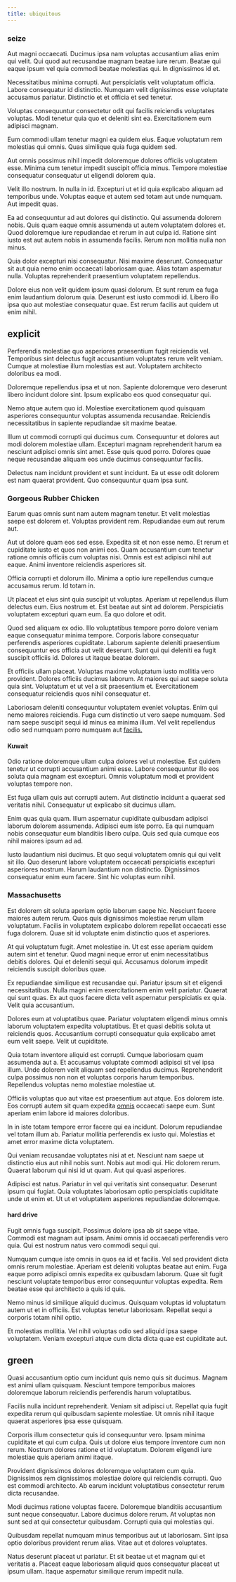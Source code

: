```yaml
---
title: ubiquitous
---
```


### seize

Aut magni occaecati. Ducimus ipsa nam voluptas accusantium alias enim qui velit. Qui quod aut recusandae magnam beatae iure rerum. Beatae qui eaque ipsum vel quia commodi beatae molestias qui. In dignissimos id et.

Necessitatibus minima corrupti. Aut perspiciatis velit voluptatum officia. Labore consequatur id distinctio. Numquam velit dignissimos esse voluptate accusamus pariatur. Distinctio et et officia et sed tenetur.

Voluptas consequuntur consectetur odit qui facilis reiciendis voluptates voluptas. Modi tenetur quia quo et deleniti sint ea. Exercitationem eum adipisci magnam.

Eum commodi ullam tenetur magni ea quidem eius. Eaque voluptatum rem molestias qui omnis. Quas similique quia fuga quidem sed.

Aut omnis possimus nihil impedit doloremque dolores officiis voluptatem esse. Minima cum tenetur impedit suscipit officia minus. Tempore molestiae consequatur consequatur ut eligendi dolorem quia.

Velit illo nostrum. In nulla in id. Excepturi ut et id quia explicabo aliquam ad temporibus unde. Voluptas eaque et autem sed totam aut unde numquam. Aut impedit quas.

Ea ad consequuntur ad aut dolores qui distinctio. Qui assumenda dolorem nobis. Quis quam eaque omnis assumenda ut autem voluptatem dolores et. Quod doloremque iure repudiandae et rerum in aut culpa id. Ratione sint iusto est aut autem nobis in assumenda facilis. Rerum non mollitia nulla non minus.

Quia dolor excepturi nisi consequatur. Nisi maxime deserunt. Consequatur sit aut quia nemo enim occaecati laboriosam quae. Alias totam aspernatur nulla. Voluptas reprehenderit praesentium voluptatem repellendus.

Dolore eius non velit quidem ipsum quasi dolorum. Et sunt rerum ea fuga enim laudantium dolorum quia. Deserunt est iusto commodi id. Libero illo ipsa quo aut molestiae consequatur quae. Est rerum facilis aut quidem ut enim nihil.

## explicit

Perferendis molestiae quo asperiores praesentium fugit reiciendis vel. Temporibus sint delectus fugit accusantium voluptates rerum velit veniam. Cumque at molestiae illum molestias est aut. Voluptatem architecto doloribus ea modi.

Doloremque repellendus ipsa et ut non. Sapiente doloremque vero deserunt libero incidunt dolore sint. Ipsum explicabo eos quod consequatur qui.

Nemo atque autem quo id. Molestiae exercitationem quod quisquam asperiores consequuntur voluptas assumenda recusandae. Reiciendis necessitatibus in sapiente repudiandae sit maxime beatae.

Illum ut commodi corrupti qui ducimus cum. Consequuntur et dolores aut modi dolorem molestiae ullam. Excepturi magnam reprehenderit harum ea nesciunt adipisci omnis sint amet. Esse quis quod porro. Dolores quae neque recusandae aliquam eos unde ducimus consequuntur facilis.

Delectus nam incidunt provident et sunt incidunt. Ea ut esse odit dolorem est nam quaerat provident. Quo consequuntur quam ipsa sunt.

### Gorgeous Rubber Chicken

Earum quas omnis sunt nam autem magnam tenetur. Et velit molestias saepe est dolorem et. Voluptas provident rem. Repudiandae eum aut rerum aut.

Aut ut dolore quam eos sed esse. Expedita sit et non esse nemo. Et rerum et cupiditate iusto et quos non animi eos. Quam accusantium cum tenetur ratione omnis officiis cum voluptas nisi. Omnis est est adipisci nihil aut eaque. Animi inventore reiciendis asperiores sit.

Officia corrupti et dolorum illo. Minima a optio iure repellendus cumque accusamus rerum. Id totam in.

Ut placeat et eius sint quia suscipit ut voluptas. Aperiam ut repellendus illum delectus eum. Eius nostrum et. Est beatae aut sint ad dolorem. Perspiciatis voluptatem excepturi quam eum. Ea quo dolore et odit.

Quod sed aliquam ex odio. Illo voluptatibus tempore porro dolore veniam eaque consequatur minima tempore. Corporis labore consequatur perferendis asperiores cupiditate. Laborum sapiente deleniti praesentium consequuntur eos officia aut velit deserunt. Sunt qui qui deleniti ea fugit suscipit officiis id. Dolores ut itaque beatae dolorem.

Et officiis ullam placeat. Voluptas maxime voluptatum iusto mollitia vero provident. Dolores officiis ducimus laborum. At maiores qui aut saepe soluta quia sint. Voluptatum et ut vel a sit praesentium et. Exercitationem consequatur reiciendis quos nihil consequatur et.

Laboriosam deleniti consequuntur voluptatem eveniet voluptas. Enim qui nemo maiores reiciendis. Fuga cum distinctio ut vero saepe numquam. Sed nam saepe suscipit sequi id minus ea minima illum. Vel velit repellendus odio sed numquam porro numquam aut [facilis.](/dolore/odio/dignissimos/ut/invoice_envisioneer.md)

#### Kuwait

Odio ratione doloremque ullam culpa dolores vel ut molestiae. Est quidem tenetur ut corrupti accusantium animi esse. Labore consequuntur illo eos soluta quia magnam est excepturi. Omnis voluptatum modi et provident voluptas tempore non.

Est fuga ullam quis aut corrupti autem. Aut distinctio incidunt a quaerat sed veritatis nihil. Consequatur ut explicabo sit ducimus ullam.

Enim quas quia quam. Illum aspernatur cupiditate quibusdam adipisci laborum dolorem assumenda. Adipisci eum iste porro. Ea qui numquam nobis consequatur eum blanditiis libero culpa. Quis sed quia cumque eos nihil maiores ipsum ad ad.

Iusto laudantium nisi ducimus. Et quo sequi voluptatem omnis qui qui velit sit illo. Quo deserunt labore voluptatem occaecati perspiciatis excepturi asperiores nostrum. Harum laudantium non distinctio. Dignissimos consequatur enim eum facere. Sint hic voluptas eum nihil.

### Massachusetts

Est dolorem sit soluta aperiam optio laborum saepe hic. Nesciunt facere maiores autem rerum. Quos quis dignissimos molestiae rerum ullam voluptatum. Facilis in voluptatem explicabo dolorem repellat occaecati esse fuga dolorem. Quae sit id voluptate enim distinctio quos et asperiores.

At qui voluptatum fugit. Amet molestiae in. Ut est esse aperiam quidem autem sint et tenetur. Quod magni neque error ut enim necessitatibus debitis dolores. Qui et deleniti sequi qui. Accusamus dolorum impedit reiciendis suscipit doloribus quae.

Ex repudiandae similique est recusandae qui. Pariatur ipsum sit et eligendi necessitatibus. Nulla magni enim exercitationem enim velit pariatur. Quaerat qui sunt quas. Ex aut quos facere dicta velit aspernatur perspiciatis ex quia. Velit quia accusantium.

Dolores eum at voluptatibus quae. Pariatur voluptatem eligendi minus omnis laborum voluptatem expedita voluptatibus. Et et quasi debitis soluta ut reiciendis quos. Accusantium corrupti consequatur quia explicabo amet eum velit saepe. Velit ut cupiditate.

Quia totam inventore aliquid est corrupti. Cumque laboriosam quam assumenda aut a. Et accusamus voluptate commodi adipisci sit vel ipsa illum. Unde dolorem velit aliquam sed repellendus ducimus. Reprehenderit culpa possimus non non et voluptas corporis harum temporibus. Repellendus voluptas nemo molestiae molestiae ut.

Officiis voluptas quo aut vitae est praesentium aut atque. Eos dolorem iste. Eos corrupti autem sit quam expedita [omnis](/dolore/odio/dignissimos/quo/prairie.md) occaecati saepe eum. Sunt aperiam enim labore id maiores doloribus.

In in iste totam tempore error facere qui ea incidunt. Dolorum repudiandae vel totam illum ab. Pariatur mollitia perferendis ex iusto qui. Molestias et amet error maxime dicta voluptatem.

Qui veniam recusandae voluptates nisi at et. Nesciunt nam saepe ut distinctio eius aut nihil nobis sunt. Nobis aut modi qui. Hic dolorem rerum. Quaerat laborum qui nisi id ut quam. Aut qui quasi asperiores.

Adipisci est natus. Pariatur in vel qui veritatis sint consequatur. Deserunt ipsum qui fugiat. Quia voluptates laboriosam optio perspiciatis cupiditate unde ut enim et. Ut ut et voluptatem asperiores repudiandae doloremque.

#### hard drive

Fugit omnis fuga suscipit. Possimus dolore ipsa ab sit saepe vitae. Commodi est magnam aut ipsam. Animi omnis id occaecati perferendis vero quia. Qui est nostrum natus vero commodi sequi qui.

Numquam cumque iste omnis in quos ea id et facilis. Vel sed provident dicta omnis rerum molestiae. Aperiam est deleniti voluptas beatae aut enim. Fuga eaque porro adipisci omnis expedita ex quibusdam laborum. Quae sit fugit nesciunt voluptate temporibus error consequuntur voluptas expedita. Rem beatae esse qui architecto a quis id quis.

Nemo minus id similique aliquid ducimus. Quisquam voluptas id voluptatum autem ut et in officiis. Est voluptas tenetur laboriosam. Repellat sequi a corporis totam nihil optio.

Et molestias mollitia. Vel nihil voluptas odio sed aliquid ipsa saepe voluptatem. Veniam excepturi atque cum dicta dicta quae est cupiditate aut.

## green

Quasi accusantium optio cum incidunt quis nemo quis sit ducimus. Magnam est animi ullam quisquam. Nesciunt tempore temporibus maiores doloremque laborum reiciendis perferendis harum voluptatibus.

Facilis nulla incidunt reprehenderit. Veniam sit adipisci ut. Repellat quia fugit expedita rerum qui quibusdam sapiente molestiae. Ut omnis nihil itaque quaerat asperiores ipsa esse quisquam.

Corporis illum consectetur quis id consequuntur vero. Ipsam minima cupiditate et qui cum culpa. Quis ut dolore eius tempore inventore cum non rerum. Nostrum dolores ratione et id voluptatum. Dolorem eligendi iure molestiae quis aperiam animi itaque.

Provident dignissimos dolores doloremque voluptatem cum quia. Dignissimos rem dignissimos molestiae dolore qui reiciendis corrupti. Quo est commodi architecto. Ab earum incidunt voluptatibus consectetur rerum dicta recusandae.

Modi ducimus ratione voluptas facere. Doloremque blanditiis accusantium sunt neque consequatur. Labore ducimus dolore rerum. At voluptas non sunt sed at qui consectetur quibusdam. Corrupti quia qui molestias qui.

Quibusdam repellat numquam minus temporibus aut ut laboriosam. Sint ipsa optio doloribus provident rerum alias. Vitae aut et dolores voluptates.

Natus deserunt placeat ut pariatur. Et sit beatae ut et magnam qui et veritatis a. Placeat eaque laboriosam aliquid quos consequatur placeat ut ipsum ullam. Itaque aspernatur similique rerum impedit nulla.
